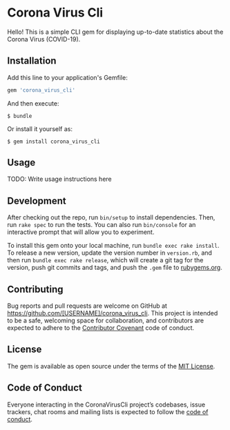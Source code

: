 # Corona Virus Cli

Hello! This is a simple CLI gem for displaying up-to-date statistics about the Corona Virus (COVID-19).


## Installation

Add this line to your application's Gemfile:

```ruby
gem 'corona_virus_cli'
```

And then execute:

    $ bundle

Or install it yourself as:

    $ gem install corona_virus_cli

## Usage

TODO: Write usage instructions here

## Development

After checking out the repo, run `bin/setup` to install dependencies. Then, run `rake spec` to run the tests. You can also run `bin/console` for an interactive prompt that will allow you to experiment.

To install this gem onto your local machine, run `bundle exec rake install`. To release a new version, update the version number in `version.rb`, and then run `bundle exec rake release`, which will create a git tag for the version, push git commits and tags, and push the `.gem` file to [rubygems.org](https://rubygems.org).

## Contributing

Bug reports and pull requests are welcome on GitHub at https://github.com/[USERNAME]/corona_virus_cli. This project is intended to be a safe, welcoming space for collaboration, and contributors are expected to adhere to the [Contributor Covenant](http://contributor-covenant.org) code of conduct.

## License

The gem is available as open source under the terms of the [MIT License](https://opensource.org/licenses/MIT).

## Code of Conduct

Everyone interacting in the CoronaVirusCli project’s codebases, issue trackers, chat rooms and mailing lists is expected to follow the [code of conduct](https://github.com/[USERNAME]/corona_virus_cli/blob/master/CODE_OF_CONDUCT.md).
